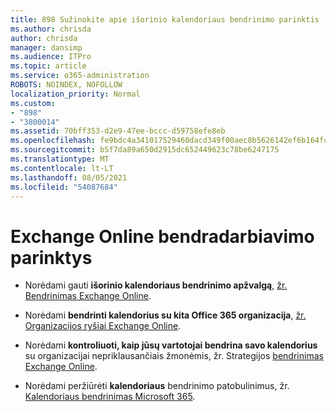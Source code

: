 ```yaml
---
title: 898 Sužinokite apie išorinio kalendoriaus bendrinimo parinktis
ms.author: chrisda
author: chrisda
manager: dansimp
ms.audience: ITPro
ms.topic: article
ms.service: o365-administration
ROBOTS: NOINDEX, NOFOLLOW
localization_priority: Normal
ms.custom:
- "898"
- "3800014"
ms.assetid: 70bff353-d2e9-47ee-bccc-d59758efe8eb
ms.openlocfilehash: fe9bdc4a341017529460dacd349f00aec8b5626142ef6b164fc61ae2581d5584
ms.sourcegitcommit: b5f7da89a650d2915dc652449623c78be6247175
ms.translationtype: MT
ms.contentlocale: lt-LT
ms.lasthandoff: 08/05/2021
ms.locfileid: "54087684"
---
```

# <a name="exchange-online-collaboration-options"></a>Exchange Online bendradarbiavimo parinktys

- Norėdami gauti **išorinio kalendoriaus bendrinimo apžvalgą**, [žr. Bendrinimas Exchange Online](https://technet.microsoft.com/library/jj916670%28v=exchg.150%29.aspx).

- Norėdami **bendrinti kalendorius su kita Office 365 organizacija**, [žr. Organizacijos ryšiai Exchange Online](https://technet.microsoft.com/library/jj916658%28v=exchg.150%29.aspx).

- Norėdami **kontroliuoti, kaip jūsų vartotojai bendrina savo kalendorius** su organizacijai nepriklausančiais žmonėmis, žr. Strategijos [bendrinimas Exchange Online](https://technet.microsoft.com/library/jj916673%28v=exchg.150%29.aspx).

- Norėdami peržiūrėti **kalendoriaus** bendrinimo patobulinimus, žr. [Kalendoriaus bendrinimas Microsoft 365](https://support.office.com/article/calendar-sharing-in-microsoft-365-b576ecc3-0945-4d75-85f1-5efafb8a37b4).
